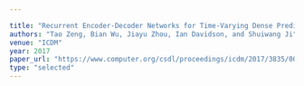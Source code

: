```yaml
---

title: "Recurrent Encoder-Decoder Networks for Time-Varying Dense Prediction."
authors: "Tao Zeng, Bian Wu, Jiayu Zhou, Ian Davidson, and Shuiwang Ji"
venue: "ICDM"
year: 2017
paper_url: "https://www.computer.org/csdl/proceedings/icdm/2017/3835/00/3835b165.pdf"
type: "selected"
---
```

